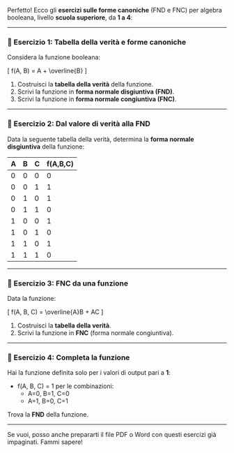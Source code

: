 Perfetto! Ecco gli **esercizi sulle forme canoniche** (FND e FNC) per algebra booleana, livello **scuola superiore**, da **1 a 4**:

---

### 🔹 Esercizio 1: Tabella della verità e forme canoniche

Considera la funzione booleana:

\[
f(A, B) = A + \overline{B}
\]

1. Costruisci la **tabella della verità** della funzione.  
2. Scrivi la funzione in **forma normale disgiuntiva (FND)**.  
3. Scrivi la funzione in **forma normale congiuntiva (FNC)**.

---

### 🔹 Esercizio 2: Dal valore di verità alla FND

Data la seguente tabella della verità, determina la **forma normale disgiuntiva** della funzione:

| A | B | C | f(A,B,C) |
|---|---|---|----------|
| 0 | 0 | 0 | 0        |
| 0 | 0 | 1 | 1        |
| 0 | 1 | 0 | 1        |
| 0 | 1 | 1 | 0        |
| 1 | 0 | 0 | 1        |
| 1 | 0 | 1 | 0        |
| 1 | 1 | 0 | 1        |
| 1 | 1 | 1 | 0        |

---

### 🔹 Esercizio 3: FNC da una funzione

Data la funzione:

\[
f(A, B, C) = \overline{A}B + AC
\]

1. Costruisci la **tabella della verità**.  
2. Scrivi la funzione in **FNC** (forma normale congiuntiva).

---

### 🔹 Esercizio 4: Completa la funzione

Hai la funzione definita solo per i valori di output pari a **1**:

- f(A, B, C) = 1 per le combinazioni:
  - A=0, B=1, C=0  
  - A=1, B=0, C=1

Trova la **FND** della funzione.

---

Se vuoi, posso anche prepararti il file PDF o Word con questi esercizi già impaginati. Fammi sapere!
